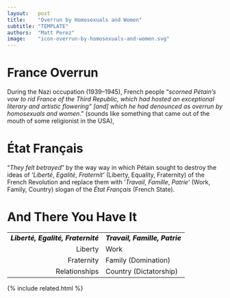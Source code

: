 ```yaml
---
layout:   post
title:    "Overrun by Homosexuals and Women"
subtitle: "TEMPLATE"
authors:  "Matt Perez"
image:    "icon-overrun-by-homosexuals-and-women.svg"
---
```


<div style='display:none;'>
 <em>France overrun by homosexuals and women</em> (said by a Nazi Boss during the occupation).
</div>

<h1>France Overrun</h1>
 <p>During the Nazi occupation (1939–1945), French people &ldquo;<em>scorned P&eacute;tain&rsquo;s vow to rid France of the Third Republic, which had hosted an exceptional literary and artistic flowering&rdquo; [and] which he had denounced as overrun by homosexuals and women</em>.&rdquo; (sounds like something that came out of the mouth of some religionist in the USA),</p>

<h1>&Eacute;tat Fran&ccedil;ais</h1>
  <p>&ldquo;<em>They felt betrayed</em>&rdquo; by the way way in which P&eacute;tain  sought to destroy the ideas of &lsquo;<em>Libert&eacute;</em>, <em>Egalit&eacute;</em>, <em>Fraternit&rsquo;</em> (Liberty, Equality, Fraternity) of the French Revolution and replace them with &lsquo;<em>Travail</em>, <em>Famille</em>, <em>Patrie</em>&rsquo; (Work, Family, Country) slogan of the <em>&Eacute;tat Fran&ccedil;ais</em> (French State).</p>

<h1>And There You Have It</h1>
  <table style="background-color:light-gray; align:center; width:90%; ">
   <tr>
    <td style="text-align:right; ">
     <span style="text-align:right; font-weight:800; ">
      <em>
       Libert&eacute;, Egalit&eacute;, Fraternit&eacute;
      </em>
     </span>
    </td>
    <td>
     <span style="text-align:left;  font-weight:800; ">
      <em>Travail, Famille, Patrie</em>
     </span>
    </td>
   </tr>
   <tr>
    <td style="text-align:right; ">
     Liberty
    </td>
    <td style="text-align:left; ">
     Work 
    </td>
   </tr>
   <tr>
    <td style="text-align:right; ">
     Fraternity
    </td>
    <td style="text-align:left; ">
     Family (Domination)
    </td>
   </tr>
   <tr>
    <td style="text-align:right; vertical-align:top; ">
     Relationships
    </td>
    <td style="text-align:left; ">
     Country (Dictatorship)
    </td>
   </tr> 
  </table>

{% include related.html %}